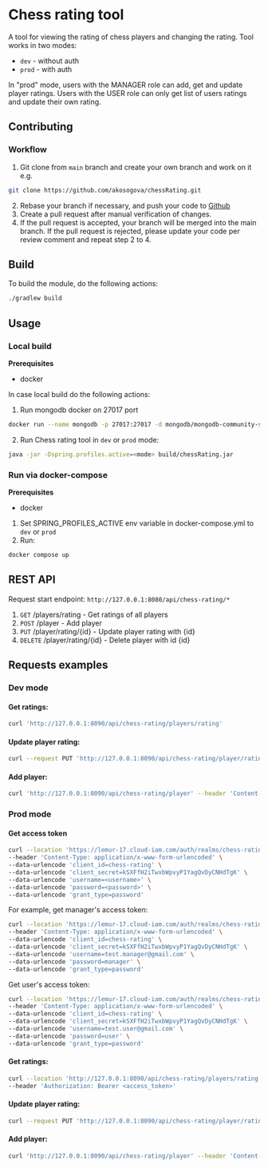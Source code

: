 # Chess rating tool
A tool for viewing the rating of chess players and changing the rating.
Tool works in two modes:
- `dev` - without auth
- `prod` - with auth

In "prod" mode, users with the MANAGER role can add, get and update player ratings.
Users with the USER role can only get list of users ratings and update their own rating. 

## Contributing

### Workflow
1. Git clone from `main` branch and create your own branch and work on it e.g.
```bash
git clone https://github.com/akosogova/chessRating.git
```
2. Rebase your branch if necessary, and push your code to [Github](https://github.com/akosogova/chessRating)
3. Create a pull request after manual verification of changes.
4. If the pull request is accepted, your branch will be merged into the main branch.
   If the pull request is rejected, please update your code per review comment and repeat step 2 to 4.

## Build

To build the module, do the following actions:
```bash
./gradlew build
```

## Usage
### Local build
**Prerequisites**
- docker

In case local build do the following actions:
1. Run mongodb docker on 27017 port
```bash
docker run --name mongodb -p 27017:27017 -d mongodb/mongodb-community-server:latest
```
2. Run Chess rating tool in `dev` or `prod` mode:
```bash
java -jar -Dspring.profiles.active=<mode> build/chessRating.jar
```
### Run via docker-compose
**Prerequisites**
- docker

1. Set SPRING_PROFILES_ACTIVE env variable in docker-compose.yml to `dev` or `prod`
2. Run:
```bash
docker compose up
```

## REST API
Request start endpoint: `http://127.0.0.1:8080/api/chess-rating/*`
1. `GET`  /players/rating - Get ratings of all players
2. `POST` /player - Add player
3. `PUT`  /player/rating/{id} - Update player rating with {id}  
4. `DELETE` /player/rating/{id} - Delete player with id {id}

## Requests examples
### Dev mode
#### Get ratings:
```bash
curl 'http://127.0.0.1:8090/api/chess-rating/players/rating'
```
#### Update player rating:
```bash
curl --request PUT 'http://127.0.0.1:8090/api/chess-rating/player/rating/22236a389-e2a3-41fd-80ec-f5965ba6cb96' --header 'Content-Type: application/json' --data '{"rating": "1750"}'
```
#### Add player:
```bash
curl 'http://127.0.0.1:8090/api/chess-rating/player' --header 'Content-Type: application/json' --data '{"id": "123345-e2a3-41fd-80ec-f5965ba6cb96","firstName": "User","lastName": "Test","email": "test.user@mail.com"}'
```

### Prod mode
#### Get access token
```bash
curl --location 'https://lemur-17.cloud-iam.com/auth/realms/chess-rating/protocol/openid-connect/token' \
--header 'Content-Type: application/x-www-form-urlencoded' \
--data-urlencode 'client_id=chess-rating' \
--data-urlencode 'client_secret=kSXFfH2iTwxbWpvyP1YagQvDyCNHdTgK' \
--data-urlencode 'username=<username>' \
--data-urlencode 'password=<password>' \
--data-urlencode 'grant_type=password'
```
For example, get manager's access token:
```bash
curl --location 'https://lemur-17.cloud-iam.com/auth/realms/chess-rating/protocol/openid-connect/token' \
--header 'Content-Type: application/x-www-form-urlencoded' \
--data-urlencode 'client_id=chess-rating' \
--data-urlencode 'client_secret=kSXFfH2iTwxbWpvyP1YagQvDyCNHdTgK' \
--data-urlencode 'username=test.manager@gmail.com' \
--data-urlencode 'password=manager' \
--data-urlencode 'grant_type=password'
```
Get user's access token:
```bash
curl --location 'https://lemur-17.cloud-iam.com/auth/realms/chess-rating/protocol/openid-connect/token' \
--header 'Content-Type: application/x-www-form-urlencoded' \
--data-urlencode 'client_id=chess-rating' \
--data-urlencode 'client_secret=kSXFfH2iTwxbWpvyP1YagQvDyCNHdTgK' \
--data-urlencode 'username=test.user@gmail.com' \
--data-urlencode 'password=user' \
--data-urlencode 'grant_type=password'
```
#### Get ratings:
```bash
curl --location 'http://127.0.0.1:8090/api/chess-rating/players/rating' \
--header 'Authorization: Bearer <access_token>' 
```
#### Update player rating:
```bash
curl --request PUT 'http://127.0.0.1:8090/api/chess-rating/player/rating/22236a389-e2a3-41fd-80ec-f5965ba6cb96' --header 'Content-Type: application/json' --header 'Authorization: Bearer <access_token>' --data '{"rating": "1750"}'
```
#### Add player:
```bash
curl 'http://127.0.0.1:8090/api/chess-rating/player' --header 'Content-Type: application/json' --header 'Authorization: Bearer <access_token>' --data '{"id": "123345-e2a3-41fd-80ec-f5965ba6cb96","firstName": "User","lastName": "Test","email": "test.user@mail.com"}'
```